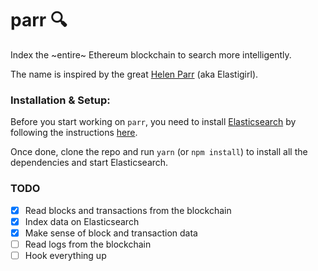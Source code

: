 # parr :mag:

Index the ~entire~ Ethereum blockchain to search more intelligently.

The name is inspired by the great [Helen Parr](https://www.youtube.com/watch?v=9svuQXc-gBQ) (aka Elastigirl).

### Installation & Setup:

Before you start working on `parr`, you need to install [Elasticsearch](https://www.elastic.co/) by following the instructions [here](https://www.elastic.co/guide/en/elasticsearch/reference/current/_installation.html).

Once done, clone the repo and run `yarn` (or `npm install`) to install all the dependencies and start Elasticsearch.

### TODO

* [x] Read blocks and transactions from the blockchain
* [x] Index data on Elasticsearch
* [x] Make sense of block and transaction data
* [ ] Read logs from the blockchain
* [ ] Hook everything up
